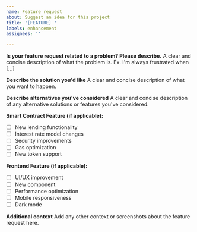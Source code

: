 ```yaml
---
name: Feature request
about: Suggest an idea for this project
title: '[FEATURE] '
labels: enhancement
assignees: ''

---
```


**Is your feature request related to a problem? Please describe.**
A clear and concise description of what the problem is. Ex. I'm always frustrated when [...]

**Describe the solution you'd like**
A clear and concise description of what you want to happen.

**Describe alternatives you've considered**
A clear and concise description of any alternative solutions or features you've considered.

**Smart Contract Feature (if applicable):**
- [ ] New lending functionality
- [ ] Interest rate model changes
- [ ] Security improvements
- [ ] Gas optimization
- [ ] New token support

**Frontend Feature (if applicable):**
- [ ] UI/UX improvement
- [ ] New component
- [ ] Performance optimization
- [ ] Mobile responsiveness
- [ ] Dark mode

**Additional context**
Add any other context or screenshots about the feature request here.
